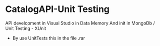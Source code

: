 # CatalogAPI-Unit Testing
API development in Visual Studio in Data Memory And init in MongoDb  / Unit Testing - XUnit

- By use UnitTests this in the file .rar
